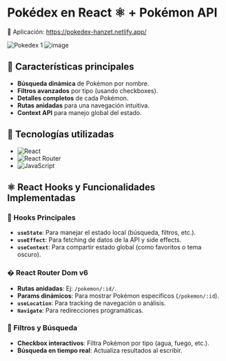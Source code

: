 # Pokédex en React ⚛️ + Pokémon API

🔹 Aplicación:
https://pokedex-hanzet.netlify.app/

![Pokedex 1](https://github.com/user-attachments/assets/297a9184-3d19-4fcd-af3f-d3b2c1536495)
![image](https://github.com/user-attachments/assets/834cdf0a-5254-4901-9eae-438307801721)

## 🚀 Características principales

- **Búsqueda dinámica** de Pokémon por nombre.
- **Filtros avanzados** por tipo (usando checkboxes).
- **Detalles completos** de cada Pokémon.
- **Rutas anidadas** para una navegación intuitiva.
- **Context API** para manejo global del estado.

## 🔧 Tecnologías utilizadas

- ![React](https://img.shields.io/badge/React-20232A?style=for-the-badge&logo=react&logoColor=61DAFB)
- ![React Router](https://img.shields.io/badge/React_Router-CA4245?style=for-the-badge&logo=react-router&logoColor=white)
- ![JavaScript](https://img.shields.io/badge/JavaScript-F7DF1E?style=for-the-badge&logo=javascript&logoColor=black)

## ⚛️ React Hooks y Funcionalidades Implementadas

### 🎣 Hooks Principales
- **`useState`**: Para manejar el estado local (búsqueda, filtros, etc.).
- **`useEffect`**: Para fetching de datos de la API y side effects.
- **`useContext`**: Para compartir estado global (como favoritos o tema oscuro).

### � React Router Dom v6
- **Rutas anidadas**: Ej: `/pokemon/:id/`.
- **Params dinámicos**: Para mostrar Pokémon específicos (`/pokemon/:id`).
- **`useLocation`**: Para tracking de navegación o análisis.
- **`Navigate`**: Para redirecciones programáticas.

### 🔎 Filtros y Búsqueda
- **Checkbox interactivos**: Filtra Pokémon por tipo (agua, fuego, etc.).
- **Búsqueda en tiempo real**: Actualiza resultados al escribir.
